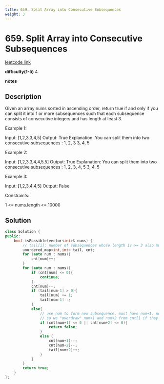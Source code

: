 ```yaml
---
title: 659. Split Array into Consecutive Subsequences
weight: 3
---
```

# 659. Split Array into Consecutive Subsequences

[leetcode link](https://leetcode.com/problems/split-array-into-consecutive-subsequences/)

**difficulty(1-5)** 
4

**notes**   


## Description
Given an array nums sorted in ascending order, return true if and only if you can split it into 1 or more subsequences such that each subsequence consists of consecutive integers and has length at least 3.

 

Example 1:

Input: [1,2,3,3,4,5]
Output: True
Explanation:
You can split them into two consecutive subsequences : 
1, 2, 3
3, 4, 5

Example 2:

Input: [1,2,3,3,4,4,5,5]
Output: True
Explanation:
You can split them into two consecutive subsequences : 
1, 2, 3, 4, 5
3, 4, 5

Example 3:

Input: [1,2,3,4,4,5]
Output: False
 

Constraints:

1 <= nums.length <= 10000

## Solution

```c++
class Solution {
public:
    bool isPossible(vector<int>& nums) {
        // tail[i]: number of subsequences whose length is >= 3 also must end with number i as its tail.
        unordered_map<int,int> tail, cnt;
        for (auto num : nums){
            cnt[num]++;
        }
        for (auto num : nums){
            if (cnt[num] <= 0){
                continue;
            }
            cnt[num]--;
            if (tail[num-1] > 0){
                tail[num] += 1;
                tail[num-1]--;
            }
            else{
                // use num to form new subsequence, must have num+1, num+2 ready
                // so we "overdraw" num+1 and num+2 from cnt[] if they exist. 
                if (cnt[num+1] <= 0 || cnt[num+2] <= 0){
                    return false;
                }
                else {
                    cnt[num+1]--;
                    cnt[num+2]--;
                    tail[num+2]++;
                }
            }
        }
        return true;
    }
};
```


